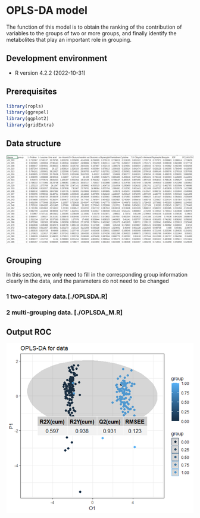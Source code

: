 # OPLS-DA model
The function of this model is to obtain the ranking of the contribution of variables to the groups of two or more groups, and finally identify the metabolites that play an important role in grouping.

## Development environment
* R version 4.2.2 (2022-10-31)

## Prerequisites

```R
library(ropls)
library(ggrepel)
library(ggplot2)
library(gridExtra)
```


## Data structure

![data](input.png#pic_center)


## Grouping 

In this section, we only need to fill in the corresponding group information clearly in the data, and the parameters do not need to be changed
### 1 two-category data.[./OPLSDA.R]
### 2 multi-grouping data. [./OPLSDA_M.R]
## Output ROC
![ROC](Rplot1.png#pic_center)
